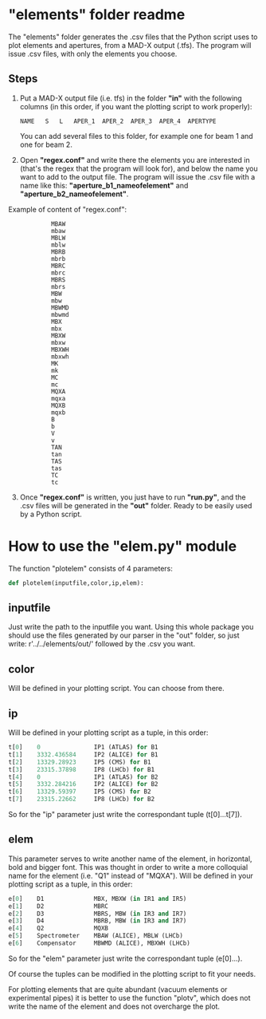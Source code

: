 "elements" folder readme
=======================

The "elements" folder generates the .csv files that the Python script uses to plot elements and apertures, from a MAD-X output (.tfs).
The program will issue .csv files, with only the elements you choose.


Steps
-----

1. Put a MAD-X output file (i.e. tfs) in the folder __"in"__ with the following columns (in this order, if you want the plotting script to work properly):

    `NAME   S   L   APER_1  APER_2  APER_3  APER_4  APERTYPE`   

    You can add several files to this folder, for example one for beam 1 and one for beam 2.

2. Open __"regex.conf"__ and write there the elements you are interested in (that's the regex that the program will look for), and below the name you want to add to the output file. The program will issue the .csv file with a name like this: __"aperture_b1_nameofelement"__ and __"aperture_b2_nameofelement"__.

Example of content of "regex.conf":

                MBAW
                mbaw
                MBLW
                mblw
                MBRB
                mbrb
                MBRC
                mbrc
                MBRS
                mbrs
                MBW
                mbw
                MBWMD
                mbwmd
                MBX
                mbx
                MBXW
                mbxw
                MBXWH
                mbxwh
                MK
                mk
                MC
                mc
                MQXA
                mqxa
                MQXB
                mqxb
                B
                b
                V
                v
                TAN
                tan
                TAS
                tas
                TC
                tc


3. Once __"regex.conf"__ is written, you just have to run __"run.py"__, and the .csv files will be generated in the __"out"__ folder. Ready to be easily used by a Python script.



How to use the "elem.py" module
================================

The function "plotelem" consists of 4 parameters:

```python
def plotelem(inputfile,color,ip,elem):
```


inputfile
---------
Just write the path to the inputfile you want. Using this whole package you should use the files generated by our parser in the "out" folder, so just write: r'../../elements/out/' followed by the .csv you want.


color
-----
Will be defined in your plotting script. You can choose from there.


ip
---
Will be defined in your plotting script as a tuple, in this order:

```python
t[0]    0               IP1 (ATLAS) for B1
t[1]    3332.436584     IP2 (ALICE) for B1
t[2]    13329.28923     IP5 (CMS) for B1
t[3]    23315.37898     IP8 (LHCb) for B1
t[4]    0               IP1 (ATLAS) for B2
t[5]    3332.284216     IP2 (ALICE) for B2
t[6]    13329.59397     IP5 (CMS) for B2
t[7]    23315.22662     IP8 (LHCb) for B2
```

So for the "ip" parameter just write the correspondant tuple (t[0]...t[7]).



elem
----

This parameter serves to write another name of the element, in horizontal, bold and bigger font. This was thought in order to write a more colloquial name for the element (i.e. "Q1" instead of "MQXA").
Will be defined in your plotting script as a tuple, in this order:

```python
e[0]    D1              MBX, MBXW (in IR1 and IR5)      
e[1]    D2              MBRC
e[2]    D3              MBRS, MBW (in IR3 and IR7)
e[3]    D4              MBRB, MBW (in IR3 and IR7)  
e[4]    Q2              MQXB
e[5]    Spectrometer    MBAW (ALICE), MBLW (LHCb)
e[6]    Compensator     MBWMD (ALICE), MBXWH (LHCb) 
```

So for the "elem" parameter just write the correspondant tuple (e[0]...).


Of course the tuples can be modified in the plotting script to fit your needs.

For plotting elements that are quite abundant (vacuum elements or experimental pipes) it is better to use the function "plotv", which does not write the name of the element and does not overcharge the plot.
